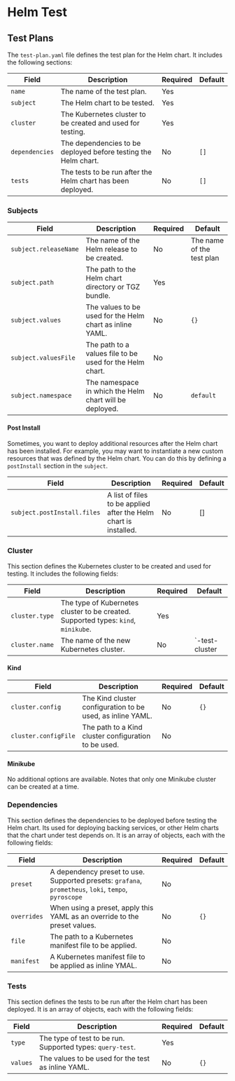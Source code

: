 # Helm Test

## Test Plans

The `test-plan.yaml` file defines the test plan for the Helm chart. It includes the following sections:

| Field          | Description                                                    | Required | Default |
|----------------|----------------------------------------------------------------|----------|---------|
| `name`         | The name of the test plan.                                     | Yes      |         |
| `subject`      | The Helm chart to be tested.                                   | Yes      |         |
| `cluster`      | The Kubernetes cluster to be created and used for testing.     | Yes      |         |
| `dependencies` | The dependencies to be deployed before testing the Helm chart. | No       | `[]`    |
| `tests`        | The tests to be run after the Helm chart has been deployed.    | No       | `[]`    |

### Subjects

| Field                 | Description                                              | Required | Default                   |
|-----------------------|----------------------------------------------------------|----------|---------------------------|
| `subject.releaseName` | The name of the Helm release to be created.              | No       | The name of the test plan |
| `subject.path`        | The path to the Helm chart directory or TGZ bundle.      | Yes      |                           |
| `subject.values`      | The values to be used for the Helm chart as inline YAML. | No       | `{}`                      |
| `subject.valuesFile`  | The path to a values file to be used for the Helm chart. | No       |                           |
| `subject.namespace`   | The namespace in which the Helm chart will be deployed.  | No       | `default`                 |

#### Post Install

Sometimes, you want to deploy additional resources after the Helm chart has been installed. For example, you may want to
instantiate a new custom resources that was defined by the Helm chart. You can do this by defining a `postInstall`
section in the `subject`.

| Field                       | Description                                                      | Required | Default |
|-----------------------------|------------------------------------------------------------------|----------|---------|
| `subject.postInstall.files` | A list of files to be applied after the Helm chart is installed. | No       | []      |

### Cluster

This section defines the Kubernetes cluster to be created and used for testing. It includes the following fields:

| Field          | Description                                                                        | Required | Default                        |
|----------------|------------------------------------------------------------------------------------|----------|--------------------------------|
| `cluster.type` | The type of Kubernetes cluster to be created. Supported types: `kind`, `minikube`. | Yes      |                                |
| `cluster.name` | The name of the new Kubernetes cluster.                                            | No       | `<test plan name>-test-cluster |

#### Kind

| Field                | Description                                                | Required | Default |
|----------------------|------------------------------------------------------------|----------|---------|
| `cluster.config`     | The Kind cluster configuration to be used, as inline YAML. | No       | `{}`    |
| `cluster.configFile` | The path to a Kind cluster configuration to be used.       | No       |         |

#### Minikube

No additional options are available. Notes that only one Minikube cluster can be created at a time.

### Dependencies

This section defines the dependencies to be deployed before testing the Helm chart. Its used for deploying backing
services, or other Helm charts that the chart under test depends on. It is an array of objects, each with the following
fields:

| Field       | Description                                                                                          | Required | Default |
|-------------|------------------------------------------------------------------------------------------------------|----------|---------|
| `preset`    | A dependency preset to use. Supported presets: `grafana`, `prometheus`, `loki`, `tempo`, `pyroscope` | No       |         |
| `overrides` | When using a preset, apply this YAML as an override to the preset values.                            | No       | `{}`    |
| `file`      | The path to a Kubernetes manifest file to be applied.                                                | No       |         |
| `manifest`  | A Kubernetes manifest file to be applied as inline YMAL.                                             | No       |         |

### Tests

This section defines the tests to be run after the Helm chart has been deployed. It is an array of objects, each with
the following fields:

| Field          | Description                                                | Required | Default |
|----------------|------------------------------------------------------------|----------|---------|
| `type`         | The type of test to be run. Supported types: `query-test`. | Yes      |         |
| `values`       | The values to be used for the test as inline YAML.         | No       | `{}`    |
